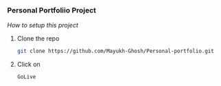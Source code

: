 ### Personal Portfoliio Project

_How to setup this project_

1. Clone the repo
   ```sh
   git clone https://github.com/Mayukh-Ghosh/Personal-portfolio.git
   ```
2. Click on 
    ```sh 
    GoLive
    ```

